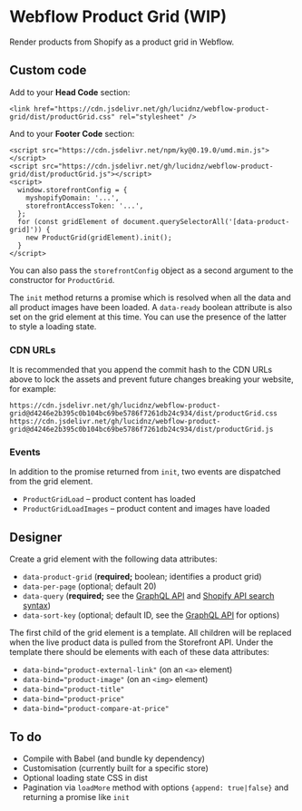 Webflow Product Grid (WIP)
==========================

Render products from Shopify as a product grid in Webflow.


Custom code
-----------

Add to your **Head Code** section:

    <link href="https://cdn.jsdelivr.net/gh/lucidnz/webflow-product-grid/dist/productGrid.css" rel="stylesheet" />

And to your **Footer Code** section:

    <script src="https://cdn.jsdelivr.net/npm/ky@0.19.0/umd.min.js"></script>
    <script src="https://cdn.jsdelivr.net/gh/lucidnz/webflow-product-grid/dist/productGrid.js"></script>
    <script>
      window.storefrontConfig = {
        myshopifyDomain: '...',
        storefrontAccessToken: '...',
      };
      for (const gridElement of document.querySelectorAll('[data-product-grid]')) {
        new ProductGrid(gridElement).init();
      }
    </script>

You can also pass the `storefrontConfig` object as a second argument to the
constructor for `ProductGrid`.

The `init` method returns a promise which is resolved when all the data and all
product images have been loaded. A `data-ready` boolean attribute is also set on
the grid element at this time. You can use the presence of the latter to style a
loading state.


### CDN URLs

It is recommended that you append the commit hash to the CDN URLs above to lock
the assets and prevent future changes breaking your website, for example:

    https://cdn.jsdelivr.net/gh/lucidnz/webflow-product-grid@d4246e2b395c0b104bc69be5786f7261db24c934/dist/productGrid.css
    https://cdn.jsdelivr.net/gh/lucidnz/webflow-product-grid@d4246e2b395c0b104bc69be5786f7261db24c934/dist/productGrid.js


### Events

In addition to the promise returned from `init`, two events are dispatched from
the grid element.

* `ProductGridLoad` – product content has loaded
* `ProductGridLoadImages` – product content and images have loaded


Designer
--------

Create a grid element with the following data attributes:

* `data-product-grid` (**required;** boolean; identifies a product grid)
* `data-per-page` (optional; default 20)
* `data-query` (**required;** see the [GraphQL API][1] and [Shopify API search syntax][2])
* `data-sort-key` (optional; default ID, see the [GraphQL API][3] for options)

[1]: https://shopify.dev/docs/storefront-api/reference/queryroot#products-2020-01
[2]: https://shopify.dev/concepts/about-apis/search-syntax
[3]: https://shopify.dev/docs/storefront-api/reference/object/productsortkeys

The first child of the grid element is a template. All children will be replaced
when the live product data is pulled from the Storefront API. Under the template
there should be elements with each of these data attributes:

* `data-bind="product-external-link"` (on an `<a>` element)
* `data-bind="product-image"` (on an `<img>` element)
* `data-bind="product-title"`
* `data-bind="product-price"`
* `data-bind="product-compare-at-price"`


To do
-----

* Compile with Babel (and bundle ky dependency)
* Customisation (currently built for a specific store)
* Optional loading state CSS in dist
* Pagination via `loadMore` method with options `{append: true|false}` and
  returning a promise like `init`
